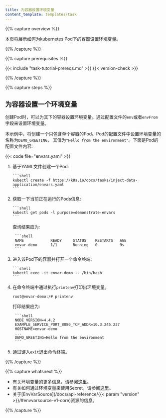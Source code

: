 ```yaml
---
title: 为容器设置环境变量
content_template: templates/task
---
```


{{% capture overview %}}

本页将展示如何为kubernetes Pod下的容器设置环境变量。

{{% /capture %}}


{{% capture prerequisites %}}

{{< include "task-tutorial-prereqs.md" >}} {{< version-check >}}

{{% /capture %}}


{{% capture steps %}}

## 为容器设置一个环境变量

创建Pod时，可以为其下的容器设置环境变量。通过配置文件的`env`或者`envFrom` 字段来设置环境变量。

本示例中，将创建一个只包含单个容器的Pod。Pod的配置文件中设置环境变量的名称为`DEMO_GREETING`，
其值为`"Hello from the environment"`。下面是Pod的配置文件内容:

{{< code file="envars.yaml" >}}

1. 基于YAML文件创建一个Pod:
       
       ```shell
       kubectl create -f https://k8s.io/docs/tasks/inject-data-application/envars.yaml
       ```

1. 获取一下当前正在运行的Pods信息:
       
       ```shell
       kubectl get pods -l purpose=demonstrate-envars
       ```

    查询结果应为:
       
        ```shell
        NAME            READY     STATUS    RESTARTS   AGE
        envar-demo      1/1       Running   0          9s
        ```
       
1. 进入该Pod下的容器并打开一个命令终端:
       
       ```shell
       kubectl exec -it envar-demo -- /bin/bash
       ```

1. 在命令终端中通过执行`printenv`打印出环境变量。

    ```shell
    root@envar-demo:/# printenv
    ```
    
    打印结果应为:
       
        ```shell
        NODE_VERSION=4.4.2
        EXAMPLE_SERVICE_PORT_8080_TCP_ADDR=10.3.245.237
        HOSTNAME=envar-demo
        ...
        DEMO_GREETING=Hello from the environment
        ```
        
1. 通过键入`exit`退出命令终端。

{{% /capture %}}

{{% capture whatsnext %}}

* 有关环境变量的更多信息，请参阅[这里](/docs/tasks/configure-pod-container/environment-variable-expose-pod-information/)。
* 有关如何通过环境变量来使用Secret，请参阅[这里](/docs/user-guide/secrets/#using-secrets-as-environment-variables)。
* 关于[EnvVarSource](/docs/api-reference/{{< param "version" >}}/#envvarsource-v1-core)资源的信息。

{{% /capture %}}



